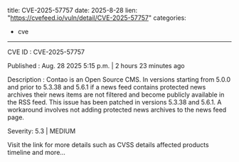  
title: CVE-2025-57757
date: 2025-8-28
lien: "https://cvefeed.io/vuln/detail/CVE-2025-57757"
categories:
  - cve
---

CVE ID : CVE-2025-57757

Published :  Aug. 28
2025
5:15 p.m. | 2 hours
23 minutes ago

Description : Contao is an Open Source CMS. In versions starting from 5.0.0 and prior to 5.3.38 and 5.6.1
if a news feed contains protected news archives
their news items are not filtered and become publicly available in the RSS feed. This issue has been patched in versions 5.3.38 and 5.6.1. A workaround involves not adding protected news archives to the news feed page.

Severity: 5.3 | MEDIUM

Visit the link for more details
such as CVSS details
affected products
timeline
and more...
